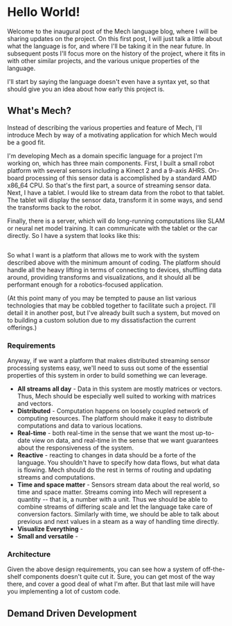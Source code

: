 # Hello World!

Welcome to the inaugural post of the Mech language blog, where I will be sharing updates on the project. On this first post, I will just talk a little about what the language is for, and where I'll be taking it in the near future. In subsequent posts I'll focus more on the history of the project, where it fits in with other similar projects, and the various unique properties of the language.

I'll start by saying the language doesn't even have a syntax yet, so that should give you an idea about how early this project is.

## What's Mech?

Instead of describing the various properties and feature of Mech, I'll introduce Mech by way of a motivating application for which Mech would be a good fit.

I'm developing Mech as a domain specific language for a project I'm working on, which has three main components. First, I built a small robot platform with several sensors including a Kinect 2 and a 9-axis AHRS. On-board processing of this sensor data is accomplished by a standard AMD x86_64 CPU. So that's the first part, a source of streaming sensor data. Next, I have a tablet. I would like to stream data from the robot to that tablet. The tablet will display the sensor data, transform it in some ways, and send the transforms back to the robot.

Finally, there is a server, which will do long-running computations like SLAM or neural net model training. It can communicate with the tablet or the car directly. So I have a system that looks like this:






<IMG>







So what I want is a platform that allows me to work with the system described above with the minimum amount of coding. The platform should handle all the heavy lifting in terms of connecting to devices, shuffling data around, providing transforms and visualizations, and it should all be performant enough for a robotics-focused application.

(At this point many of you may be tempted to pause an list various technologies that may be cobbled together to facilitate such a project. I'll detail it in another post, but I've already built such a system, but moved on to building a custom solution due to my dissatisfaction the current offerings.)

### Requirements

Anyway, if we want a platform that makes distributed streaming sensor processing systems easy, we'll need to suss out some of the essential properties of this system in order to build something we can leverage.

- **All streams all day** - Data in this system are mostly matrices or vectors. Thus, Mech should be especially well suited to working with matrices and vectors.
- **Distributed** - Computation happens on loosely coupled network of computing resources. The platform should make it easy to distribute computations and data to various locations.
- **Real-time** - both real-time in the sense that we want the most up-to-date view on data, and real-time in the sense that we want guarantees about the responsiveness of the system.
- **Reactive** - reacting to changes in data should be a forte of the language. You shouldn't have to specify how data flows, but what data is flowing. Mech should do the rest in terms of routing and updating streams and computations.
- **Time and space matter** - Sensors stream data about the real world, so time and space matter. Streams coming into Mech will represent a quantity -- that is, a number with a unit. Thus we should be able to combine streams of differing scale and let the language take care of conversion factors. Similarly with time, we should be able to talk about previous and next values in a steam as a way of handling time directly.
- **Visualize Everything** -
- **Small and versatile** - 

### Architecture

Given the above design requirements, you can see how a system of off-the-shelf components doesn't quite cut it. Sure, you can get most of the way there, and cover a good deal of what I'm after. But that last mile will have you implementing a lot of custom code.


## Demand Driven Development







